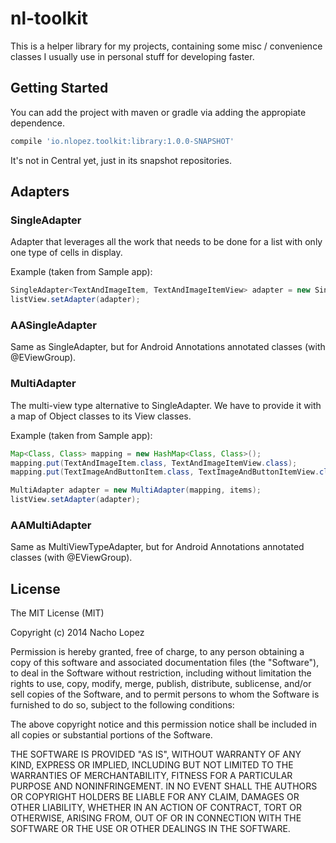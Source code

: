 nl-toolkit
==========

This is a helper library for my projects, containing some misc / convenience classes I usually use in personal stuff for developing faster.

Getting Started
---------------

You can add the project with maven or gradle via adding the appropiate dependence.

```groovy
compile 'io.nlopez.toolkit:library:1.0.0-SNAPSHOT'
```

It's not in Central yet, just in its snapshot repositories.

Adapters
--------

### SingleAdapter

Adapter that leverages all the work that needs to be done for a list with only one type of cells in display.

Example (taken from Sample app):

```java
SingleAdapter<TextAndImageItem, TextAndImageItemView> adapter = new SingleAdapter<TextAndImageItem, TextAndImageItemView>(TextAndImageItemView.class, items);
listView.setAdapter(adapter);
```

### AASingleAdapter

Same as SingleAdapter, but for Android Annotations annotated classes (with @EViewGroup).

### MultiAdapter

The multi-view type alternative to SingleAdapter. We have to provide it with a map of Object classes to its View classes.

Example (taken from Sample app):

```java
Map<Class, Class> mapping = new HashMap<Class, Class>();
mapping.put(TextAndImageItem.class, TextAndImageItemView.class);
mapping.put(TextImageAndButtonItem.class, TextImageAndButtonItemView.class);

MultiAdapter adapter = new MultiAdapter(mapping, items);
listView.setAdapter(adapter);
```

### AAMultiAdapter

Same as MultiViewTypeAdapter, but for Android Annotations annotated classes (with @EViewGroup).

License
-------

The MIT License (MIT)

Copyright (c) 2014 Nacho Lopez

Permission is hereby granted, free of charge, to any person obtaining a copy
of this software and associated documentation files (the "Software"), to deal
in the Software without restriction, including without limitation the rights
to use, copy, modify, merge, publish, distribute, sublicense, and/or sell
copies of the Software, and to permit persons to whom the Software is
furnished to do so, subject to the following conditions:

The above copyright notice and this permission notice shall be included in
all copies or substantial portions of the Software.

THE SOFTWARE IS PROVIDED "AS IS", WITHOUT WARRANTY OF ANY KIND, EXPRESS OR
IMPLIED, INCLUDING BUT NOT LIMITED TO THE WARRANTIES OF MERCHANTABILITY,
FITNESS FOR A PARTICULAR PURPOSE AND NONINFRINGEMENT. IN NO EVENT SHALL THE
AUTHORS OR COPYRIGHT HOLDERS BE LIABLE FOR ANY CLAIM, DAMAGES OR OTHER
LIABILITY, WHETHER IN AN ACTION OF CONTRACT, TORT OR OTHERWISE, ARISING FROM,
OUT OF OR IN CONNECTION WITH THE SOFTWARE OR THE USE OR OTHER DEALINGS IN
THE SOFTWARE.
